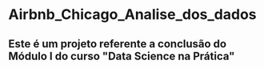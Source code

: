 # **Airbnb_Chicago_Analise_dos_dados**

## Este é um projeto referente a conclusão do Módulo I do curso "Data Science na Prática"

